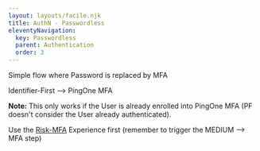 ```yaml
---
layout: layouts/facile.njk
title: AuthN - Passwordless
eleventyNavigation:
  key: Passwordless
  parent: Authentication
  order: 3
---
```


Simple flow where Password is replaced by MFA

Identifier-First --> PingOne MFA

**Note:** This only works if the User is already enrolled into PingOne MFA (PF doesn't consider the User already authenticated). 

Use the [Risk-MFA](../risk-mfa) Experience first (remember to trigger the MEDIUM --> MFA step)